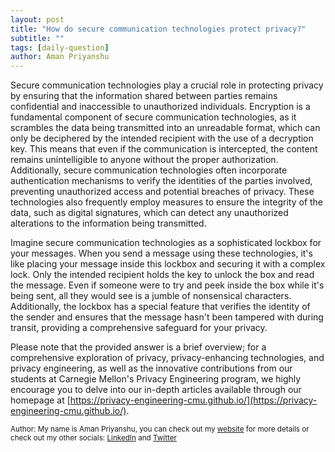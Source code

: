 ```yaml
---
layout: post
title: "How do secure communication technologies protect privacy?"
subtitle: ""
tags: [daily-question]
author: Aman Priyanshu
---
```


Secure communication technologies play a crucial role in protecting privacy by ensuring that the information shared between parties remains confidential and inaccessible to unauthorized individuals. Encryption is a fundamental component of secure communication technologies, as it scrambles the data being transmitted into an unreadable format, which can only be deciphered by the intended recipient with the use of a decryption key. This means that even if the communication is intercepted, the content remains unintelligible to anyone without the proper authorization. Additionally, secure communication technologies often incorporate authentication mechanisms to verify the identities of the parties involved, preventing unauthorized access and potential breaches of privacy. These technologies also frequently employ measures to ensure the integrity of the data, such as digital signatures, which can detect any unauthorized alterations to the information being transmitted.

Imagine secure communication technologies as a sophisticated lockbox for your messages. When you send a message using these technologies, it's like placing your message inside this lockbox and securing it with a complex lock. Only the intended recipient holds the key to unlock the box and read the message. Even if someone were to try and peek inside the box while it's being sent, all they would see is a jumble of nonsensical characters. Additionally, the lockbox has a special feature that verifies the identity of the sender and ensures that the message hasn't been tampered with during transit, providing a comprehensive safeguard for your privacy.

Please note that the provided answer is a brief overview; for a comprehensive exploration of privacy, privacy-enhancing technologies, and privacy engineering, as well as the innovative contributions from our students at Carnegie Mellon's Privacy Engineering program, we highly encourage you to delve into our in-depth articles available through our homepage at [https://privacy-engineering-cmu.github.io/](https://privacy-engineering-cmu.github.io/).

<small>Author: My name is Aman Priyanshu, you can check out my [website](https://amanpriyanshu.github.io/) for more details or check out my other socials: [LinkedIn](https://www.linkedin.com/in/aman-priyanshu/) and [Twitter](https://twitter.com/AmanPriyanshu6)</small>
